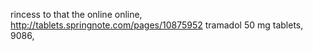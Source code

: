  rincess to that the online online,  http://tablets.springnote.com/pages/10875952 tramadol 50 mg tablets,  9086, 